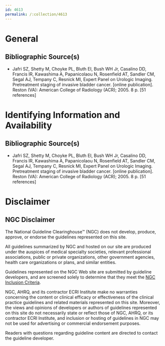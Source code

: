 ```yaml
---
id: 4613
permalink: /:collection/4613
---
```


# General

## Bibliographic Source(s)

- Jafri SZ, Shetty M, Choyke PL, Bluth EI, Bush WH Jr, Casalino DD, Francis IR, Kawashima A, Papanicolaou N, Rosenfield AT, Sandler CM, Segal AJ, Tempany C, Resnick MI, Expert Panel on Urologic Imaging. Pretreatment staging of invasive bladder cancer. [online publication]. Reston (VA): American College of Radiology (ACR); 2005. 8 p. [51 references]

# Identifying Information and Availability

## Bibliographic Source(s)

- Jafri SZ, Shetty M, Choyke PL, Bluth EI, Bush WH Jr, Casalino DD, Francis IR, Kawashima A, Papanicolaou N, Rosenfield AT, Sandler CM, Segal AJ, Tempany C, Resnick MI, Expert Panel on Urologic Imaging. Pretreatment staging of invasive bladder cancer. [online publication]. Reston (VA): American College of Radiology (ACR); 2005. 8 p. [51 references]

# Disclaimer

## NGC Disclaimer

The National Guideline Clearinghouse™ (NGC) does not develop, produce, approve, or endorse the guidelines represented on this site.

All guidelines summarized by NGC and hosted on our site are produced under the auspices of medical specialty societies, relevant professional associations, public or private organizations, other government agencies, health care organizations or plans, and similar entities.

Guidelines represented on the NGC Web site are submitted by guideline developers, and are screened solely to determine that they meet the [NGC Inclusion Criteria](/help-and-about/summaries/inclusion-criteria).

NGC, AHRQ, and its contractor ECRI Institute make no warranties concerning the content or clinical efficacy or effectiveness of the clinical practice guidelines and related materials represented on this site. Moreover, the views and opinions of developers or authors of guidelines represented on this site do not necessarily state or reflect those of NGC, AHRQ, or its contractor ECRI Institute, and inclusion or hosting of guidelines in NGC may not be used for advertising or commercial endorsement purposes.

Readers with questions regarding guideline content are directed to contact the guideline developer.

